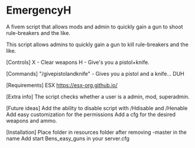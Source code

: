 # EmergencyH
A fivem script that allows mods and admin to quickly gain a gun to shoot rule-breakers and the like.


This script allows admins to quickly gain a gun to kill rule-breakers and the like.

[Controls]
X - Clear weapons
H - Give's you a pistol+knife.

[Commands]
"/givepistolandknife" - Gives you a pistol and a knife... DUH

[Requirements]
ESX https://esx-org.github.io/

[Extra info]
The script checks whether a user is a admin, mod, superadmin.


[Future ideas]
Add the ability to disable script with /Hdisable and /Henable
Add easy customization for the permissions
Add a cfg for the desired weapons and ammo.

[Installation]
Place folder in resources folder after removing -master in the name
Add start Bens_easy_guns in your server.cfg
